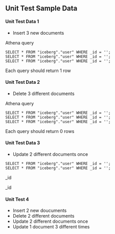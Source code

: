 ## Unit Test Sample Data

#### Unit Test Data 1
* Insert 3 new documents

Athena query 
```
SELECT * FROM "iceberg"."user" WHERE _id = '';
SELECT * FROM "iceberg"."user" WHERE _id = '';
SELECT * FROM "iceberg"."user" WHERE _id = '';
```

Each query should return 1 row

#### Unit Test Data 2
* Delete 3 different documents

Athena query
```
SELECT * FROM "iceberg"."user" WHERE _id = '';
SELECT * FROM "iceberg"."user" WHERE _id = '';
SELECT * FROM "iceberg"."user" WHERE _id = '';
```
Each query should return 0 rows

#### Unit Test Data 3
* Update 2 different documents once

```
SELECT * FROM "iceberg"."user" WHERE _id = '';
SELECT * FROM "iceberg"."user" WHERE _id = '';
```
_id 


_id 



#### Unit Test 4
* Insert 2 new doucuments
* Delete 2 different documents
* Update 2 different documents once
* Update 1 document 3 different times
